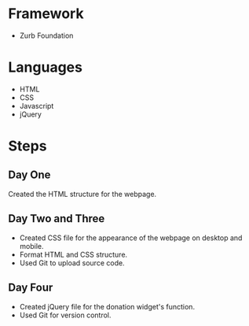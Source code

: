 # Framework
- Zurb Foundation

# Languages
- HTML
- CSS
- Javascript
- jQuery

# Steps

Day One
--------------
Created the HTML structure for the webpage.

Day Two and Three
--------------
- Created CSS file for the appearance of the webpage on desktop and mobile.
- Format HTML and CSS structure.
- Used Git to upload source code.

Day Four
-------------- 
- Created jQuery file for the donation widget's function. 
- Used Git for version control.
